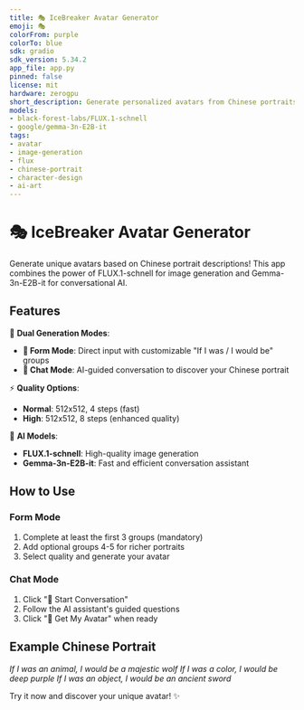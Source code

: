 ```yaml
---
title: 🎭 IceBreaker Avatar Generator
emoji: 🎭
colorFrom: purple
colorTo: blue
sdk: gradio
sdk_version: 5.34.2
app_file: app.py
pinned: false
license: mit
hardware: zerogpu
short_description: Generate personalized avatars from Chinese portraits
models:
- black-forest-labs/FLUX.1-schnell
- google/gemma-3n-E2B-it
tags:
- avatar
- image-generation
- flux
- chinese-portrait
- character-design
- ai-art
---
```


# 🎭 IceBreaker Avatar Generator

Generate unique avatars based on Chinese portrait descriptions! This app combines the power of FLUX.1-schnell for image generation and Gemma-3n-E2B-it for conversational AI.

## Features

🎨 **Dual Generation Modes**:
- **📝 Form Mode**: Direct input with customizable "If I was / I would be" groups
- **💬 Chat Mode**: AI-guided conversation to discover your Chinese portrait

⚡ **Quality Options**:
- **Normal**: 512x512, 4 steps (fast)
- **High**: 512x512, 8 steps (enhanced quality)

🤖 **AI Models**:
- **FLUX.1-schnell**: High-quality image generation
- **Gemma-3n-E2B-it**: Fast and efficient conversation assistant

## How to Use

### Form Mode
1. Complete at least the first 3 groups (mandatory)
2. Add optional groups 4-5 for richer portraits
3. Select quality and generate your avatar

### Chat Mode
1. Click "🚀 Start Conversation"
2. Follow the AI assistant's guided questions
3. Click "🎨 Get My Avatar" when ready

## Example Chinese Portrait
*If I was an animal, I would be a majestic wolf*
*If I was a color, I would be deep purple*
*If I was an object, I would be an ancient sword*

Try it now and discover your unique avatar! ✨
